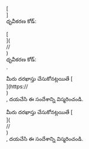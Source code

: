 [<br host>]<br action>ధృవీకరణ కోడ్:<br code>

[<br host>](<br protocol>//<br host>)<br action>ధృవీకరణ కోడ్:<br code>.

మీరు దరఖాస్తు చేసుకోనట్లయితే [<br host>](https://<br host>)<br action>, దయచేసి ఈ సందేశాన్ని విస్మరించండి.

మీరు దరఖాస్తు చేసుకోనట్లయితే [<br host>](<br protocol>//<br host>)<br action>, దయచేసి ఈ సందేశాన్ని విస్మరించండి.
